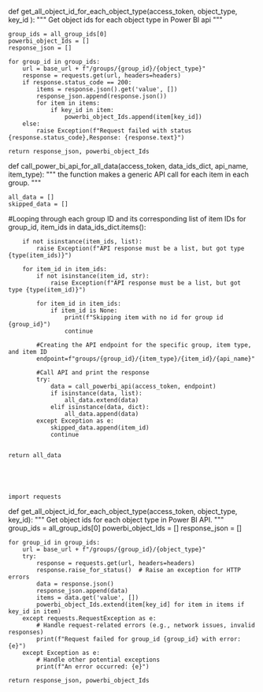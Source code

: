 def get_all_object_id_for_each_object_type(access_token, object_type, key_id ):
    """
    Get object ids for each object type in Power BI api
    """
     
    group_ids = all_group_ids[0]
    powerbi_object_Ids = []
    response_json = []

    for group_id in group_ids:
        url = base_url + f"/groups/{group_id}/{object_type}"
        response = requests.get(url, headers=headers)
        if response.status_code == 200:
            items = response.json().get('value', [])
            response_json.append(response.json())
            for item in items:
                if key_id in item:
                    powerbi_object_Ids.append(item[key_id])
        else:
            raise Exception(f"Request failed with status {response.status_code},Response: {response.text}")
    
    return response_json, powerbi_object_Ids


def call_power_bi_api_for_all_data(access_token, data_ids_dict, api_name, item_type):
    """
    the function makes a generic API call for each item in each group.
    """
    
    all_data = []
    skipped_data = []

#Looping through each group ID and its corresponding list of item IDs
    for group_id, item_ids in data_ids_dict.items():

        if not isinstance(item_ids, list):
            raise Exception(f"API response must be a list, but got type {type(item_ids)}")

        for item_id in item_ids:
            if not isinstance(item_id, str):
                raise Exception(f"API response must be a list, but got type {type(item_id)}")

            for item_id in item_ids:
                if item_id is None:
                    print(f"Skipping item with no id for group id {group_id}")
                    continue
            
            #Creating the API endpoint for the specific group, item type, and item ID
            endpoint=f"groups/{group_id}/{item_type}/{item_id}/{api_name}"

            #Call API and print the response
            try: 
                data = call_powerbi_api(access_token, endpoint)
                if isinstance(data, list):
                    all_data.extend(data)
                elif isinstance(data, dict):
                    all_data.append(data)
            except Exception as e:
                skipped_data.append(item_id)
                continue
        

    return all_data





    import requests

def get_all_object_id_for_each_object_type(access_token, object_type, key_id):
    """
    Get object ids for each object type in Power BI API.
    """
    group_ids = all_group_ids[0]
    powerbi_object_Ids = []
    response_json = []

    for group_id in group_ids:
        url = base_url + f"/groups/{group_id}/{object_type}"
        try:
            response = requests.get(url, headers=headers)
            response.raise_for_status()  # Raise an exception for HTTP errors
            data = response.json()
            response_json.append(data)
            items = data.get('value', [])
            powerbi_object_Ids.extend(item[key_id] for item in items if key_id in item)
        except requests.RequestException as e:
            # Handle request-related errors (e.g., network issues, invalid responses)
            print(f"Request failed for group_id {group_id} with error: {e}")
        except Exception as e:
            # Handle other potential exceptions
            print(f"An error occurred: {e}")

    return response_json, powerbi_object_Ids


